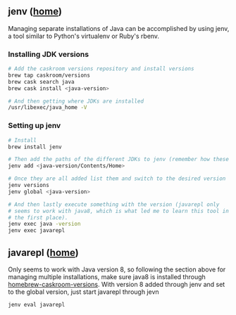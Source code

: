 ---
---

## jenv ([home][jenv-home])

Managing separate installations of Java can be accomplished by using jenv, a
tool similar to Python's virtualenv or Ruby's rbenv.
### Installing JDK versions

```bash
# Add the caskroom versions repository and install versions
brew tap caskroom/versions
brew cask search java
brew cask install <java-version>

# And then getting where JDKs are installed
/usr/libexec/java_home -V
```

### Setting up jenv

```bash
# Install
brew install jenv

# Then add the paths of the different JDKs to jenv (remember how these are found above)
jenv add <java-version/Contents/Home>

# Once they are all added list them and switch to the desired version
jenv versions
jenv global <java-version>

# And then lastly execute something with the version (javarepl only
# seems to work with java8, which is what led me to learn this tool in
# the first place).
jenv exec java -version
jenv exec javarepl
```

[jenv-home]: http://www.jenv.be/

## javarepl ([home][javarepl-home])

Only seems to work with Java version 8, so following the section above for
managing multiple installations, make sure java8 is installed through
[homebrew-caskroom-versions][hcv]. With version 8 added through jenv and
set to the global version, just start javarepl through jevn

```bash
jenv eval javarepl
```

[javarepl-home]: http://www.javarepl.com/term.html
[hcv]: https://github.com/caskroom/homebrew-versions
